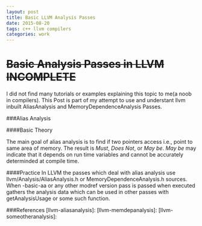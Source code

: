 ```yaml
---
layout: post
title: Basic LLVM Analysis Passes
date: 2015-08-20
tags: c++ llvm compilers
categories: work
---
```


~~Basic Analysis Passes in LLVM INCOMPLETE~~
=============================

I did not find many tutorials or examples explaining this topic to me(a noob in compilers).
This Post is part of my attempt to use and understant llvm inbuilt AliasAnalysis and
MemoryDependenceAnalysis Passes.

###Alias Analysis

####Basic Theory

The main goal of alias analysis is to find if two pointers access i.e., point to same area of
memory. The result is *Must*, *Does Not*, or *May be*. *May be* may indicate that it depends on run
time variables and cannot be accurately determinded at compile time.


####Practice
In LLVM the passes which deal with alias analysis use llvm/Analysis/AliasAnalysis.h or
MemoryDependenceAnalysis.h sources. When -basic-aa or any other modref version pass is passed when
executed gathers the analysis data which can be used in other passes with getAnalysisUsage or some
such function.

###References
[llvm-aliasanalysis]:
[llvm-memdepanalysis]:
[llvm-someotheranalysis]:
